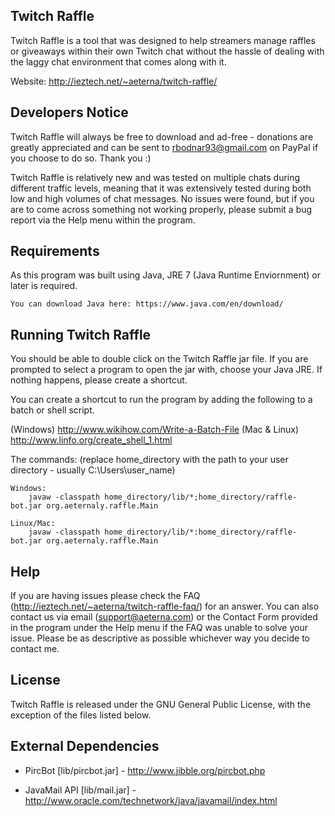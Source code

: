 Twitch Raffle
-------------
Twitch Raffle is a tool that was designed to help streamers manage raffles or giveaways within their
own Twitch chat without the hassle of dealing with the laggy chat environment that comes along with it.

Website: http://ieztech.net/~aeterna/twitch-raffle/


Developers Notice
-----------------
Twitch Raffle will always be free to download and ad-free - donations are greatly appreciated and can be
sent to rbodnar93@gmail.com on PayPal if you choose to do so. Thank you :)

Twitch Raffle is relatively new and was tested on multiple chats during different traffic levels,
meaning that it was extensively tested during both low and high volumes of chat messages. No
issues were found, but if you are to come across something not working properly, please submit
a bug report via the Help menu within the program.


Requirements
------------
As this program was built using Java, JRE 7 (Java Runtime Enviornment) or later is required.

	You can download Java here: https://www.java.com/en/download/


Running Twitch Raffle
---------------------
You should be able to double click on the Twitch Raffle jar file. If you are prompted to select
a program to open the jar with, choose your Java JRE. If nothing happens, please create a shortcut.

You can create a shortcut to run the program by adding the following to a batch or shell script.

(Windows) http://www.wikihow.com/Write-a-Batch-File
(Mac & Linux) http://www.linfo.org/create_shell_1.html

The commands:
(replace home_directory with the path to your user directory - usually C:\Users\user_name\)
		
	Windows:
		javaw -classpath home_directory/lib/*;home_directory/raffle-bot.jar org.aeternaly.raffle.Main
			
	Linux/Mac:
		javaw -classpath home_directory/lib/*:home_directory/raffle-bot.jar org.aeternaly.raffle.Main


Help
----
If you are having issues please check the FAQ (http://ieztech.net/~aeterna/twitch-raffle-faq/) for an answer.
You can also contact us via email (support@aeterna.com) or the Contact Form provided in the program under the Help menu
if the FAQ was unable to solve your issue. Please be as descriptive as possible whichever way you decide to contact me.


License
-------
Twitch Raffle is released under the GNU General Public License, with the exception of the files listed below.


External Dependencies
---------------------
* PircBot [lib/pircbot.jar] - http://www.jibble.org/pircbot.php

* JavaMail API [lib/mail.jar] - http://www.oracle.com/technetwork/java/javamail/index.html